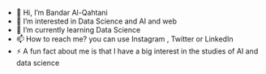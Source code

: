 - 👋 Hi, I’m Bandar Al-Qahtani
- 👀 I’m interested in Data Science and AI and web
- 🌱 I’m currently learning Data Science 
- 📫 How to reach me? you can use Instagram , Twitter or LinkedIn
- ⚡ A fun fact about me is that I have a big interest in the studies of AI and data science

<!---
Bandr505q/Bandr505q is a ✨ special ✨ repository because its `README.md` (this file) appears on your GitHub profile.
You can click the Preview link to take a look at your changes.
--->
